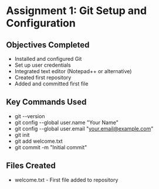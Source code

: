 # Assignment 1: Git Setup and Configuration

## Objectives Completed
- Installed and configured Git
- Set up user credentials
- Integrated text editor (Notepad++ or alternative)
- Created first repository
- Added and committed first file

## Key Commands Used
- git --version
- git config --global user.name "Your Name"
- git config --global user.email "your.email@example.com"
- git init
- git add welcome.txt
- git commit -m "Initial commit"

## Files Created
- welcome.txt - First file added to repository

